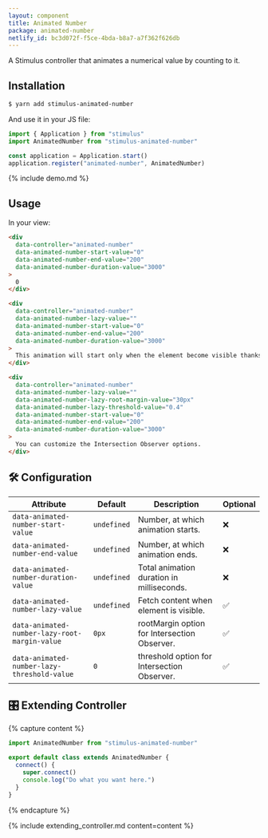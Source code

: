 ```yaml
---
layout: component
title: Animated Number
package: animated-number
netlify_id: bc3d072f-f5ce-4bda-b8a7-a7f362f626db
---
```


A Stimulus controller that animates a numerical value by counting to it.

## Installation

```bash
$ yarn add stimulus-animated-number
```

And use it in your JS file:
```js
import { Application } from "stimulus"
import AnimatedNumber from "stimulus-animated-number"

const application = Application.start()
application.register("animated-number", AnimatedNumber)
```

{% include demo.md %}

## Usage

In your view:
```html
<div
  data-controller="animated-number"
  data-animated-number-start-value="0"
  data-animated-number-end-value="200"
  data-animated-number-duration-value="3000"
>
  0
</div>

<div
  data-controller="animated-number"
  data-animated-number-lazy-value=""
  data-animated-number-start-value="0"
  data-animated-number-end-value="200"
  data-animated-number-duration-value="3000"
>
  This animation will start only when the element become visible thanks to Intersection Observers.
</div>

<div
  data-controller="animated-number"
  data-animated-number-lazy-value=""
  data-animated-number-lazy-root-margin-value="30px"
  data-animated-number-lazy-threshold-value="0.4"
  data-animated-number-start-value="0"
  data-animated-number-end-value="200"
  data-animated-number-duration-value="3000"
>
  You can customize the Intersection Observer options.
</div>
```

## 🛠 Configuration

| Attribute | Default | Description | Optional |
| --------- | ------- | ----------- | -------- |
| `data-animated-number-start-value` | `undefined` | Number, at which animation starts. | ❌ |
| `data-animated-number-end-value` | `undefined` | Number, at which animation ends. | ❌ |
| `data-animated-number-duration-value` | `undefined` | Total animation duration in milliseconds. | ❌ |
| `data-animated-number-lazy-value` | `undefined` | Fetch content when element is visible. | ✅ |
| `data-animated-number-lazy-root-margin-value` | `0px` | rootMargin option for Intersection Observer. | ✅ |
| `data-animated-number-lazy-threshold-value` | `0` | threshold option for Intersection Observer. | ✅ |

## 🎛 Extending Controller

{% capture content %}
```js
import AnimatedNumber from "stimulus-animated-number"

export default class extends AnimatedNumber {
  connect() {
    super.connect()
    console.log("Do what you want here.")
  }
}
```
{% endcapture %}

{% include extending_controller.md content=content %}
